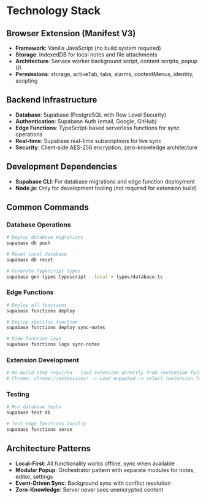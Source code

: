 # Technology Stack

## Browser Extension (Manifest V3)
- **Framework**: Vanilla JavaScript (no build system required)
- **Storage**: IndexedDB for local notes and file attachments
- **Architecture**: Service worker background script, content scripts, popup UI
- **Permissions**: storage, activeTab, tabs, alarms, contextMenus, identity, scripting

## Backend Infrastructure
- **Database**: Supabase (PostgreSQL with Row Level Security)
- **Authentication**: Supabase Auth (email, Google, GitHub)
- **Edge Functions**: TypeScript-based serverless functions for sync operations
- **Real-time**: Supabase real-time subscriptions for live sync
- **Security**: Client-side AES-256 encryption, zero-knowledge architecture

## Development Dependencies
- **Supabase CLI**: For database migrations and edge function deployment
- **Node.js**: Only for development tooling (not required for extension build)

## Common Commands

### Database Operations
```bash
# Deploy database migrations
supabase db push

# Reset local database
supabase db reset

# Generate TypeScript types
supabase gen types typescript --local > types/database.ts
```

### Edge Functions
```bash
# Deploy all functions
supabase functions deploy

# Deploy specific function
supabase functions deploy sync-notes

# View function logs
supabase functions logs sync-notes
```

### Extension Development
```bash
# No build step required - load extension directly from /extension folder
# Chrome: chrome://extensions/ -> Load unpacked -> select /extension folder
```

### Testing
```bash
# Run database tests
supabase test db

# Test edge functions locally
supabase functions serve
```

## Architecture Patterns
- **Local-First**: All functionality works offline, sync when available
- **Modular Popup**: Orchestrator pattern with separate modules for notes, editor, settings
- **Event-Driven Sync**: Background sync with conflict resolution
- **Zero-Knowledge**: Server never sees unencrypted content